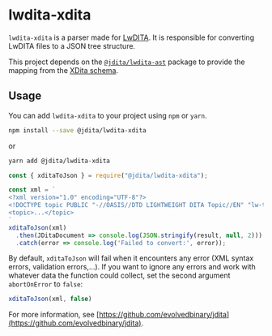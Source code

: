 # lwdita-xdita

`lwdita-xdita` is a parser made for [LwDITA](https://github.com/oasis-tcs/dita-lwdita).
It is responsible for converting LwDITA files to a JSON tree structure.

This project depends on the [`@jdita/lwdita-ast`](https://www.npmjs.com/package/@jdita/lwdita-xdita) package to provide the mapping from the [XDita schema](https://github.com/oasis-tcs/dita-lwdita/blob/spec/org.oasis.xdita/dtd/lw-topic.mod).

## Usage

You can add `lwdita-xdita` to your project using `npm` or `yarn`.

```bash
npm install --save @jdita/lwdita-xdita
```

or

```bash
yarn add @jdita/lwdita-xdita
```

```javascript
const { xditaToJson } = require("@jdita/lwdita-xdita");

const xml = `
<?xml version="1.0" encoding="UTF-8"?>
<!DOCTYPE topic PUBLIC "-//OASIS//DTD LIGHTWEIGHT DITA Topic//EN" "lw-topic.dtd">
<topic>...</topic>
`
xditaToJson(xml)
  .then(JDitaDocument => console.log(JSON.stringify(result, null, 2)))
  .catch(error => console.log('Failed to convert:', error));
```

By default, `xditaToJson` will fail when it encounters any error (XML syntax errors, validation errors,...).
If you want to ignore any errors and work with whatever data the function could collect, set the second argument `abortOnError` to `false`:

```javascript
xditaToJson(xml, false)
```

For more information, see [https://github.com/evolvedbinary/jdita](https://github.com/evolvedbinary/jdita).
